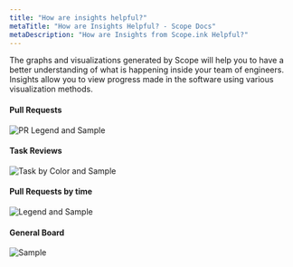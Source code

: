 ```yaml
---
title: "How are insights helpful?"
metaTitle: "How are Insights Helpful? - Scope Docs"
metaDescription: "How are Insights from Scope.ink Helpful?"
---
```


The graphs and visualizations generated by Scope will help you to have a better understanding of what is happening inside your team of engineers. Insights allow you to view progress made in the software using various visualization methods.

#### Pull Requests
![PR Legend and Sample](https://lh3.google.com/u/0/d/14f7YI3MbgooJQMQszUloI4kXtfa7Sfwb=w2560-h1378-iv1)

#### Task Reviews
![Task by Color and Sample](https://lh3.google.com/u/0/d/1qepTERSdm8qzjMhgdx-5prf5K5pdgZSe=w2560-h1378-iv2)

#### Pull Requests by time 
![Legend and Sample](https://lh3.google.com/u/0/d/16MLfaDflsDlgaAJoahtEMN1zj9wEhdgq=w2560-h1378-iv2)

#### General Board 
![Sample](https://lh3.google.com/u/0/d/16xKuRdtiV-TNwxIVvb01rgWrp0hNegDJ=w2560-h1378-iv2)